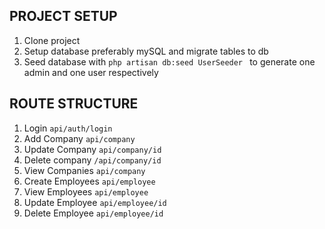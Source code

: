 ## PROJECT SETUP
1. Clone project
2. Setup database preferably mySQL and migrate tables to db
3. Seed database with `php artisan db:seed UserSeeder ` to generate one admin and one user respectively

## ROUTE STRUCTURE
1. Login `api/auth/login`
2. Add Company `api/company`
3. Update Company `api/company/id`
4. Delete company `/api/company/id`
5. View Companies `api/company`
6. Create Employees `api/employee`
7. View Employees `api/employee`
8. Update Employee `api/employee/id`
9. Delete Employee `api/employee/id`

